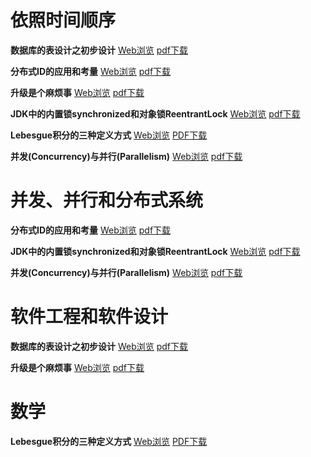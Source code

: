 
# 依照时间顺序

**数据库的表设计之初步设计** [Web浏览](https://github.com/QuChunhe/blogs/blob/master/%E6%95%B0%E6%8D%AE%E5%BA%93%E7%9A%84%E8%A1%A8%E8%AE%BE%E8%AE%A1%E4%B9%8B%E5%88%9D%E6%AD%A5%E8%AE%BE%E8%AE%A1.md)  [pdf下载](https://github.com/QuChunhe/blogs/blob/master/files/2020-08-11_%E5%85%B3%E7%B3%BB%E5%9E%8B%E6%95%B0%E6%8D%AE%E5%BA%93%E4%B8%AD%E7%9A%84%E8%A1%A8%E8%AE%BE%E8%AE%A1%E4%B9%8B%E4%B8%80%E2%80%94%E2%80%94%E5%88%9D%E6%AD%A5%E8%AE%BE%E8%AE%A1.pdf)


**分布式ID的应用和考量**  [Web浏览](https://github.com/QuChunhe/blogs/blob/master/%E5%88%86%E5%B8%83%E5%BC%8FID%E7%9A%84%E5%BA%94%E7%94%A8%E5%92%8C%E8%80%83%E9%87%8F.md)  [pdf下载](https://github.com/QuChunhe/blogs/raw/master/files/2020-06-14_%E5%88%86%E5%B8%83%E5%BC%8FID%E7%9A%84%E5%BA%94%E7%94%A8%E5%92%8C%E8%80%83%E9%87%8F.pdf)


**升级是个麻烦事**  [Web浏览](https://github.com/QuChunhe/blogs/blob/master/%E5%8D%87%E7%BA%A7%E6%98%AF%E4%B8%AA%E9%BA%BB%E7%83%A6%E4%BA%8B.md)  [pdf下载](https://github.com/QuChunhe/blogs/raw/master/files/2020-06-17_%E5%8D%87%E7%BA%A7%E6%98%AF%E4%B8%AA%E9%BA%BB%E7%83%A6%E4%BA%8B.pdf)


**JDK中的内置锁synchronized和对象锁ReentrantLock**  [Web浏览](https://github.com/QuChunhe/blogs/blob/master/%E5%86%85%E7%BD%AE%E9%94%81synchronized%E5%92%8C%E5%AF%B9%E8%B1%A1%E9%94%81ReentrantLock.md)  [pdf下载](https://github.com/QuChunhe/blogs/raw/master/files/2020-06-07_synchronized_vs_ReentrantLock.pdf)


**Lebesgue积分的三种定义方式**  [Web浏览](https://github.com/QuChunhe/blogs/blob/master/Lebesgue%E7%A7%AF%E5%88%86%E7%9A%84%E4%B8%89%E7%A7%8D%E5%AE%9A%E4%B9%89%E6%96%B9%E5%BC%8F.md)  [PDF下载](https://github.com/QuChunhe/blogs/raw/master/files/2020-05-31_Three_Definition_of_the_Lebesgue_Integral.pdf)


**并发(Concurrency)与并行(Parallelism)**  [Web浏览](https://github.com/QuChunhe/blogs/blob/master/Concurrency_vs_Parallelism.md)  [pdf下载](https://github.com/QuChunhe/blogs/raw/master/files/2020-05-25_Concurrency_vs_Parallelism.pdf)



# 并发、并行和分布式系统

**分布式ID的应用和考量**  [Web浏览](https://github.com/QuChunhe/blogs/blob/master/%E5%88%86%E5%B8%83%E5%BC%8FID%E7%9A%84%E5%BA%94%E7%94%A8%E5%92%8C%E8%80%83%E9%87%8F.md)  [pdf下载](https://github.com/QuChunhe/blogs/raw/master/files/2020-06-14_%E5%88%86%E5%B8%83%E5%BC%8FID%E7%9A%84%E5%BA%94%E7%94%A8%E5%92%8C%E8%80%83%E9%87%8F.pdf)

**JDK中的内置锁synchronized和对象锁ReentrantLock**  [Web浏览](https://github.com/QuChunhe/blogs/blob/master/%E5%86%85%E7%BD%AE%E9%94%81synchronized%E5%92%8C%E5%AF%B9%E8%B1%A1%E9%94%81ReentrantLock.md)  [pdf下载](https://github.com/QuChunhe/blogs/raw/master/files/2020-06-07_synchronized_vs_ReentrantLock.pdf)

**并发(Concurrency)与并行(Parallelism)**  [Web浏览](https://github.com/QuChunhe/blogs/blob/master/Concurrency_vs_Parallelism.md)  [pdf下载](https://github.com/QuChunhe/blogs/raw/master/files/2020-05-25_Concurrency_vs_Parallelism.pdf)


# 软件工程和软件设计

**数据库的表设计之初步设计** [Web浏览](https://github.com/QuChunhe/blogs/blob/master/%E6%95%B0%E6%8D%AE%E5%BA%93%E7%9A%84%E8%A1%A8%E8%AE%BE%E8%AE%A1%E4%B9%8B%E5%88%9D%E6%AD%A5%E8%AE%BE%E8%AE%A1.md)  [pdf下载](https://github.com/QuChunhe/blogs/blob/master/files/2020-08-11_%E5%85%B3%E7%B3%BB%E5%9E%8B%E6%95%B0%E6%8D%AE%E5%BA%93%E4%B8%AD%E7%9A%84%E8%A1%A8%E8%AE%BE%E8%AE%A1%E4%B9%8B%E4%B8%80%E2%80%94%E2%80%94%E5%88%9D%E6%AD%A5%E8%AE%BE%E8%AE%A1.pdf)


**升级是个麻烦事**  [Web浏览](https://github.com/QuChunhe/blogs/blob/master/%E5%8D%87%E7%BA%A7%E6%98%AF%E4%B8%AA%E9%BA%BB%E7%83%A6%E4%BA%8B.md)  [pdf下载](https://github.com/QuChunhe/blogs/raw/master/files/2020-06-17_%E5%8D%87%E7%BA%A7%E6%98%AF%E4%B8%AA%E9%BA%BB%E7%83%A6%E4%BA%8B.pdf)


# 数学

**Lebesgue积分的三种定义方式**  [Web浏览](https://github.com/QuChunhe/blogs/blob/master/Lebesgue%E7%A7%AF%E5%88%86%E7%9A%84%E4%B8%89%E7%A7%8D%E5%AE%9A%E4%B9%89%E6%96%B9%E5%BC%8F.md)  [PDF下载](https://github.com/QuChunhe/blogs/raw/master/files/2020-05-31_Three_Definition_of_the_Lebesgue_Integral.pdf)




